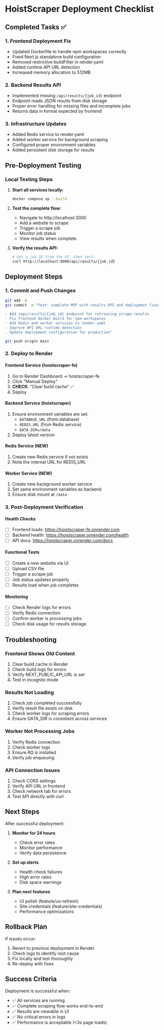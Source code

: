 # HoistScraper Deployment Checklist

## Completed Tasks ✅

### 1. Frontend Deployment Fix
- Updated Dockerfile to handle npm workspaces correctly
- Fixed Next.js standalone build configuration
- Removed restrictive buildFilter in render.yaml
- Added runtime API URL detection
- Increased memory allocation to 512MB

### 2. Backend Results API
- Implemented missing `/api/results/{job_id}` endpoint
- Endpoint reads JSON results from disk storage
- Proper error handling for missing files and incomplete jobs
- Returns data in format expected by frontend

### 3. Infrastructure Updates
- Added Redis service to render.yaml
- Added worker service for background scraping
- Configured proper environment variables
- Added persistent disk storage for results

## Pre-Deployment Testing

### Local Testing Steps
1. **Start all services locally:**
   ```bash
   docker compose up --build
   ```

2. **Test the complete flow:**
   - Navigate to http://localhost:3000
   - Add a website to scrape
   - Trigger a scrape job
   - Monitor job status
   - View results when complete

3. **Verify the results API:**
   ```bash
   # Get a job ID from the UI, then test:
   curl http://localhost:8000/api/results/{job_id}
   ```

## Deployment Steps

### 1. Commit and Push Changes
```bash
git add -A
git commit -m "feat: complete MVP with results API and deployment fixes

- Add /api/results/{job_id} endpoint for retrieving scrape results
- Fix frontend Docker build for npm workspaces
- Add Redis and worker services to render.yaml
- Improve API URL runtime detection
- Update deployment configuration for production"

git push origin main
```

### 2. Deploy to Render

#### Frontend Service (hoistscraper-fe)
1. Go to Render Dashboard → hoistscraper-fe
2. Click "Manual Deploy"
3. **CHECK**: "Clear build cache" ✅
4. Deploy

#### Backend Service (hoistscraper)
1. Ensure environment variables are set:
   - `DATABASE_URL` (from database)
   - `REDIS_URL` (from Redis service)
   - `DATA_DIR=/data`
2. Deploy latest version

#### Redis Service (NEW)
1. Create new Redis service if not exists
2. Note the internal URL for REDIS_URL

#### Worker Service (NEW)
1. Create new background worker service
2. Set same environment variables as backend
3. Ensure disk mount at `/data`

### 3. Post-Deployment Verification

#### Health Checks
- [ ] Frontend loads: https://hoistscraper-fe.onrender.com
- [ ] Backend health: https://hoistscraper.onrender.com/health
- [ ] API docs: https://hoistscraper.onrender.com/docs

#### Functional Tests
- [ ] Create a new website via UI
- [ ] Upload CSV file
- [ ] Trigger a scrape job
- [ ] Job status updates properly
- [ ] Results load when job completes

#### Monitoring
- [ ] Check Render logs for errors
- [ ] Verify Redis connection
- [ ] Confirm worker is processing jobs
- [ ] Check disk usage for results storage

## Troubleshooting

### Frontend Shows Old Content
1. Clear build cache in Render
2. Check build logs for errors
3. Verify NEXT_PUBLIC_API_URL is set
4. Test in incognito mode

### Results Not Loading
1. Check job completed successfully
2. Verify result file exists on disk
3. Check worker logs for scraping errors
4. Ensure DATA_DIR is consistent across services

### Worker Not Processing Jobs
1. Verify Redis connection
2. Check worker logs
3. Ensure RQ is installed
4. Verify job enqueuing

### API Connection Issues
1. Check CORS settings
2. Verify API URL in frontend
3. Check network tab for errors
4. Test API directly with curl

## Next Steps

After successful deployment:

1. **Monitor for 24 hours**
   - Check error rates
   - Monitor performance
   - Verify data persistence

2. **Set up alerts**
   - Health check failures
   - High error rates
   - Disk space warnings

3. **Plan next features**
   - UI polish (feature/ux-refresh)
   - Site credentials (feature/site-credentials)
   - Performance optimizations

## Rollback Plan

If issues occur:
1. Revert to previous deployment in Render
2. Check logs to identify root cause
3. Fix locally and test thoroughly
4. Re-deploy with fixes

## Success Criteria

Deployment is successful when:
- ✅ All services are running
- ✅ Complete scraping flow works end-to-end
- ✅ Results are viewable in UI
- ✅ No critical errors in logs
- ✅ Performance is acceptable (<3s page loads)